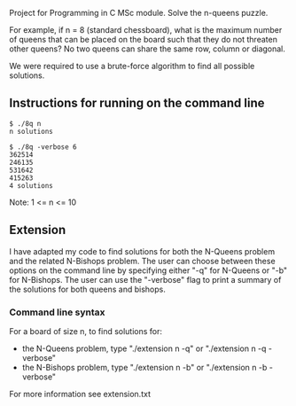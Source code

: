 Project for Programming in C MSc module. Solve the n-queens puzzle. 

For example, if n = 8 (standard chessboard), what is the maximum number of queens that can be placed on the board such that they do not threaten other queens? No two queens can share the same row, column or diagonal. 

We were required to use a brute-force algorithm to find all possible solutions. 

## Instructions for running on the command line
```
$ ./8q n 
n solutions
```

```
$ ./8q -verbose 6
362514
246135
531642
415263
4 solutions
```

Note: 1 <= n <= 10

## Extension  

I have adapted my code to find solutions for both the N-Queens problem and the related N-Bishops problem. The user can choose between these options on the command line by specifying either "-q" for N-Queens or "-b" for N-Bishops. The user can use the "-verbose" flag to print a summary of the solutions for both queens and bishops.  

### Command line syntax
For a board of size n, to find solutions for: 
- the N-Queens problem, type "./extension n -q" or "./extension n -q -verbose"
- the N-Bishops problem, type "./extension n -b" or "./extension n -b -verbose"

For more information see extension.txt 
